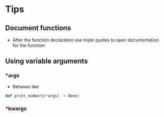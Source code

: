 # Tips
## Document functions
- After the function declaration use triple quotes to open documentation for the function
## Using variable arguments
### \*args
- Behaves like 
```python
def print_numbers(*args) -> None:
```
### \*kwargs
```python

```
